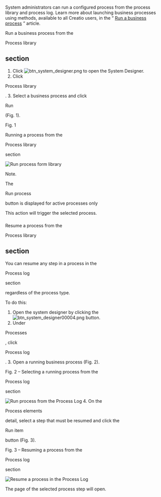 


 System administrators can run a configured process from the process library and process log. Learn more about launching business processes using methods, available to all Creatio users, in the “
 [Run a business process](/docs/node/1620/%26#9;) 
 ” article.
 



 Run a business process from the
 
 Process library
 
 section
---------------------------------------------------------------


1. Click
 ![btn_system_designer.png](/guides/sites/default/files/documentation/user/ru/bpms/BPMonlineHelp/chapter_process_execution/btn_system_designer.png)
 to open the System Designer.
2. Click
 
 Process library
 
 .
3. Select a business process and click
 
 Run
 
 (Fig. 1).
 


 Fig. 1
 

 Running a process from the
 
 Process library
 
 section
 

![Run process form library](/docs/sites/en/files/2020-12/scr_chapter_processes_execution_start_process_library.png)





 Note.
 
 The
 
 Run process
 
 button is displayed for active processes only
 




 This action will trigger the selected process.


### 






 Resume a process from the
 
 Process library
 
 section
------------------------------------------------------------



 You can resume any step in a process in the
 

 Process log
 
 section
 
 regardless of the process type.
 



 To do this:
 


1. Open the system designer by clicking the
 ![btn_system_designer00004.png](/guides/sites/default/files/documentation/user/ru/bpms/BPMonlineHelp/chapter_process_execution/btn_system_designer00004.png)
 button.
2. Under
 
 Processes
 
 , click
 
 Process log
 
 .
3. Open a running business process (Fig. 2).
 

 Fig. 2 – Selecting a running process from the
 
 Process log
 
 section
 

![Run process from the Process Log](/docs/sites/en/files/2020-12/scr_chapter_process_execution_choose_process.png)
4. On the
 
 Process elements
 
 detail, select a step that must be resumed and click the
 
 Run item
 
 button (Fig. 3).
 




 Fig. 3 – Resuming a process from the
 
 Process log
 
 section
 

![Resume a process in the Process Log](/docs/sites/en/files/2020-12/scr_chapter_processes_execution_continue_log.png)



 The page of the selected process step will open.
 




